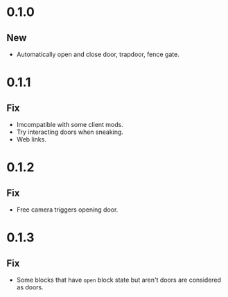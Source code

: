 # 0.1.0
## New
- Automatically open and close door, trapdoor, fence gate.
# 0.1.1
## Fix
- Imcompatible with some client mods.
- Try interacting doors when sneaking.
- Web links.
# 0.1.2
## Fix
- Free camera triggers opening door.
# 0.1.3
## Fix
- Some blocks that have `open` block state but aren't doors are considered as doors.